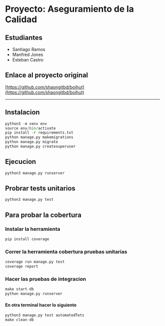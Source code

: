 # Proyecto: Aseguramiento de la Calidad

## Estudiantes
- Santiago Ramos
- Manfred Jones
- Esteban Castro

## Enlace al proyecto original
[https://github.com/shaongitbd/boihut](https://github.com/shaongitbd/boihut)

---
## Instalacion
```python
python3 -m venv env
source env/bin/activate
pip install -r requirements.txt
python manage.py makemigrations
python manage.py migrate
python manage.py createsuperuser
```

## Ejecucion
```python
python3 manage.py runserver
```

## Probrar tests unitarios
```python
python3 manage.py test
```

## Para probar la cobertura
### Instalar la herramienta
```python
pip install coverage
```
### Correr la herramienta cobertura pruebas unitarias
```python
coverage run manage.py test
coverage report
```

### Hacer las pruebas de integracion
```python
make start-db
python manage.py runserver
```
#### En otra terminal hacer lo siguiente
```python
python3 manage.py test automatedTets
make clean-db
```